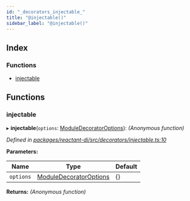 ```yaml
---
id: "_decorators_injectable_"
title: "@injectable()"
sidebar_label: "@injectable()"
---
```


## Index

### Functions

* [injectable](_decorators_injectable_.md#injectable)

## Functions

###  injectable

▸ **injectable**(`options`: [ModuleDecoratorOptions](../interfaces/_interfaces_.moduledecoratoroptions.md)): *(Anonymous function)*

*Defined in [packages/reactant-di/src/decorators/injectable.ts:10](https://github.com/unadlib/reactant/blob/1e7fe87/packages/reactant-di/src/decorators/injectable.ts#L10)*

**Parameters:**

Name | Type | Default |
------ | ------ | ------ |
`options` | [ModuleDecoratorOptions](../interfaces/_interfaces_.moduledecoratoroptions.md) | {} |

**Returns:** *(Anonymous function)*
